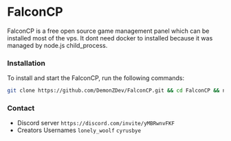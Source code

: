 # FalconCP

FalconCP is a free open source game management panel which can be installed most of the vps. It dont need docker to installed because it was managed by node.js child_process.

### Installation

To install and start the FalconCP, run the following commands:

```bash
git clone https://github.com/DemonZDev/FalconCP.git && cd FalconCP && npm install && npm run seed && npm run createUser && node .
```

### Contact

- Discord server ```https://discord.com/invite/yMBRwnvFKF```
- Creators Usernames ```lonely_woolf``` ```cyrusbye```
